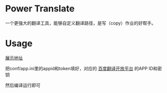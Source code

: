 # Power Translate
一个更强大的翻译工具，能够自定义翻译路径，是写（copy）作业的好帮手。

# Usage
[展示地址](http://translate.flyblog.top/#/)

把conf/app.ini里的appid和token填好，对应的 [百度翻译开放平台](https://fanyi-api.baidu.com/) 的APP ID和密钥

然后编译运行即可

